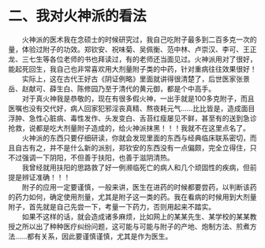 # 二、我对火神派的看法
  
　　火神派的医术我在念硕士的时候研究过，我自己吃附子最多到二百多克一次的量，体验过附子的功效。郑钦安、祝味菊、吴佩衡、范中林、卢崇汉、李可、王正龙、三七生等各位老师的书也拜读过，有的老师还当面见过。火神派用对了很好，能起死回生，我自己也非常喜欢用大剂量附子类的中药，针对重病往往效果很好！  
　　实际上，这在古代王好古《阴证例略》里面就讲得很清楚了，后世医家张景岳、赵献可、薛生白、陈修园乃至于清代的黄元御，都是个中高手。  
　　对于真火神我是恭敬的，现在有很多假火神，一出手就是100多克附子，而且医嘱也没有交代好，病人回家犯邪淫丧真精、熬夜耗元气……比比皆是，造成面目浮肿、急性心脏病、毒性发作、头发变白、舌苔红瘦屡见不鲜，甚至有的送到急诊抢救，说都是吃大剂量附子造成的，给火神派抹黑！！！我就不在这里点名了。  
　　火神派的东西只要仔细研读，你就会发现里面的东西与经典临床联系密切，而且自古有之，并不是什么新的派别，郑钦安的东西没有一点偏颇，完全立得住，只不过强调一下阴阳，不但善于扶阳，也善于滋阴清热。  
　　我曾经就用扶阳的思路救了好一例濒临死亡的病人和几个顽固性的疾病，但前提是辨证准确！！！  
　　附子的应用一定要谨慎，一般来讲，医生在进药的时候都要尝药，以判断该药的药力如何，确定使用剂量，尤其是附子这一类的药。我在看病的时候用到大剂量附子，首先就是自己先尝一下，考量一下药力，否则用起来不踏实。  
　　如果不这样的话，就会造成诸多麻烦，比如网上的某某先生、某学校的某某教授之所以出了种种医疗纠纷问题，这可能与可能与附子的产地、炮制方法、煎煮方法……都有关系，因此要谨慎谨慎，尤其是作为医生。  